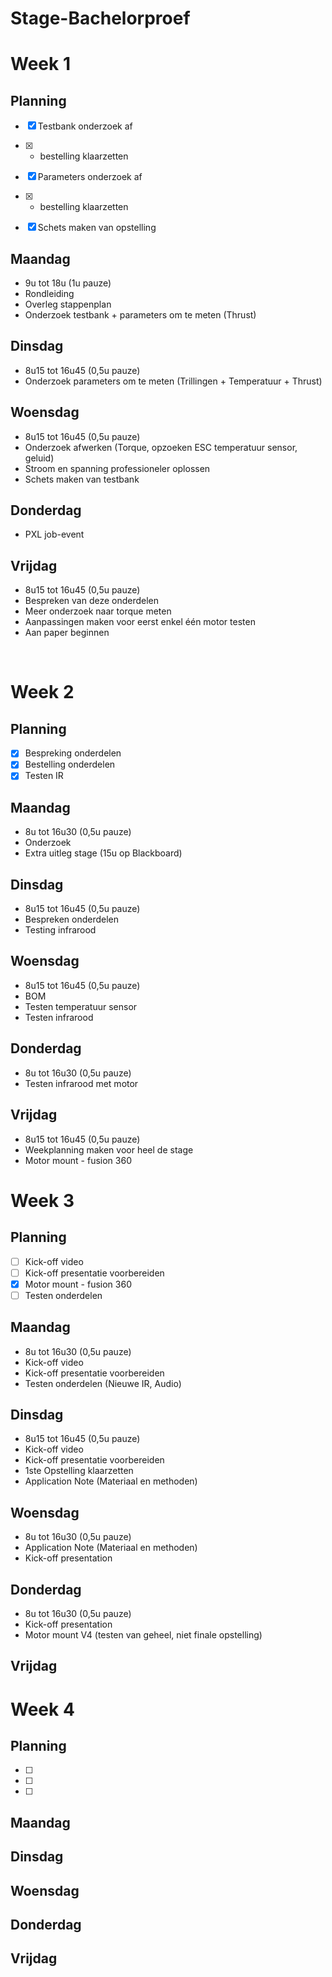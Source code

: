 # Stage-Bachelorproef

# Week 1
## Planning
- [x]	Testbank onderzoek af 
- [x]	+ bestelling klaarzetten

- [x]	Parameters onderzoek af
- [x]	+ bestelling klaarzetten

- [x]	Schets maken van opstelling


## Maandag
- 9u tot 18u (1u pauze)
- Rondleiding
- Overleg stappenplan
- Onderzoek testbank + parameters om te meten (Thrust)


## Dinsdag
- 8u15 tot 16u45 (0,5u pauze)
- Onderzoek parameters om te meten (Trillingen + Temperatuur + Thrust)


## Woensdag
- 8u15 tot 16u45 (0,5u pauze)
- Onderzoek afwerken (Torque, opzoeken ESC temperatuur sensor, geluid)
- Stroom en spanning professioneler oplossen
- Schets maken van testbank


## Donderdag
- PXL job-event


## Vrijdag
- 8u15 tot 16u45 (0,5u pauze)
- Bespreken van deze onderdelen
- Meer onderzoek naar torque meten
- Aanpassingen maken voor eerst enkel één motor testen
- Aan paper beginnen
  

 
# Week 2
## Planning
- [x]	Bespreking onderdelen
- [x]	Bestelling onderdelen
- [x]   Testen IR 

## Maandag
- 8u tot 16u30 (0,5u pauze)
- Onderzoek
- Extra uitleg stage (15u op Blackboard)


## Dinsdag
- 8u15 tot 16u45 (0,5u pauze)
- Bespreken onderdelen 
- Testing infrarood


## Woensdag
- 8u15 tot 16u45 (0,5u pauze)
- BOM
- Testen temperatuur sensor
- Testen infrarood


## Donderdag
- 8u tot 16u30 (0,5u pauze)
- Testen infrarood met motor

## Vrijdag
- 8u15 tot 16u45 (0,5u pauze)
- Weekplanning maken voor heel de stage
- Motor mount - fusion 360



# Week 3
## Planning
- [ ]	Kick-off video
- [ ]	Kick-off presentatie voorbereiden
- [x]   Motor mount - fusion 360
- [ ]   Testen onderdelen

## Maandag
- 8u tot 16u30 (0,5u pauze)
- Kick-off video
- Kick-off presentatie voorbereiden
- Testen onderdelen (Nieuwe IR, Audio)

## Dinsdag
- 8u15 tot 16u45 (0,5u pauze)
- Kick-off video
- Kick-off presentatie voorbereiden
- 1ste Opstelling klaarzetten
- Application Note (Materiaal en methoden)

## Woensdag
- 8u tot 16u30 (0,5u pauze)
- Application Note (Materiaal en methoden)
- Kick-off presentation

## Donderdag
- 8u tot 16u30 (0,5u pauze)
- Kick-off presentation
- Motor mount V4 (testen van geheel, niet finale opstelling)

## Vrijdag



# Week 4
## Planning
- [ ]	
- [ ]	
- [ ]   

## Maandag

## Dinsdag

## Woensdag

## Donderdag

## Vrijdag